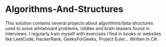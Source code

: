 # Algorithms-And-Structures
This solution contains several projects about algorithms/data structures used to solve whiteboard problems, riddles and brain teasers found in interviews. I regularly train myself with exercises I find in books or websites like LeetCode, HackerRank, GeeksForGeeks, Project Euler... Written in C#.
